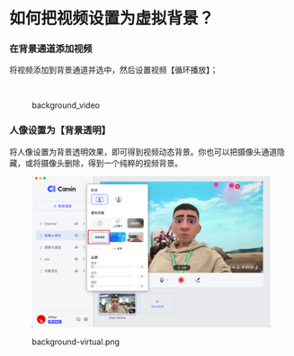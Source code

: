 # 如何把视频设置为虚拟背景？

### 在背景通道添加视频

将视频添加到背景通道并选中，然后设置视频【循环播放】；

<figure><img src="../.gitbook/assets/2023-02-13 17.03.55.gif" alt=""><figcaption><p>background_video</p></figcaption></figure>

### 人像设置为【背景透明】

将人像设置为背景透明效果，即可得到视频动态背景。你也可以把摄像头通道隐藏，或将摄像头删除，得到一个纯粹的视频背景。

<figure><img src="../.gitbook/assets/7864CAA1-A23F-4CB2-98D5-1AD3957B04F4.png" alt=""><figcaption><p>background-virtual.png</p></figcaption></figure>

